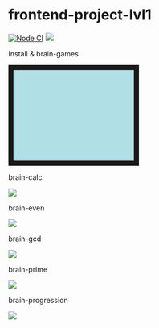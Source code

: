 # frontend-project-lvl1

[![Node CI](https://github.com/H9ko/frontend-project-lvl1/workflows/Node%20CI/badge.svg)](https://github.com/H9ko/frontend-project-lvl1/actions)
<a href="https://codeclimate.com/github/H9ko/frontend-project-lvl1/maintainability"><img src="https://api.codeclimate.com/v1/badges/90c245f108fc36c71a6f/maintainability" /></a>


<p>Install & brain-games<p>
<a href="https://asciinema.org/a/hJUYf0EhXV2nZfwAUMoXr4zyE" target="_blank"  ><img style="background-color:powderblue;" width="240" height="180" border="10"/></a>
<p>brain-calc</p>
<a href="https://asciinema.org/a/qce9g4cIx5N3VTOK9gtDW8Zwl" target="_blank"><img src="https://asciinema.org/a/qce9g4cIx5N3VTOK9gtDW8Zwl.svg" /></a>
<p>brain-even</p>
<a href="https://asciinema.org/a/IYu7lJb862ovL7eUotfgizsAL" target="_blank"><img src="https://asciinema.org/a/IYu7lJb862ovL7eUotfgizsAL.svg" /></a>
<p>brain-gcd</p>
<a href="https://asciinema.org/a/NidE4Yqrdf5MSjS3S5KblygVI" target="_blank"><img src="https://asciinema.org/a/NidE4Yqrdf5MSjS3S5KblygVI.svg" /></a>
<p>brain-prime</p>
<a href="https://asciinema.org/a/4vfAZVAW1vkSMk0uy9GfKMPOv" target="_blank"><img src="https://asciinema.org/a/4vfAZVAW1vkSMk0uy9GfKMPOv.svg" /></a>
<p>brain-progression</p>
<a href="https://asciinema.org/a/UCcrgrBPYVEu0Xo3qCfnviSxh" target="_blank"><img src="https://asciinema.org/a/UCcrgrBPYVEu0Xo3qCfnviSxh.svg" /></a>
